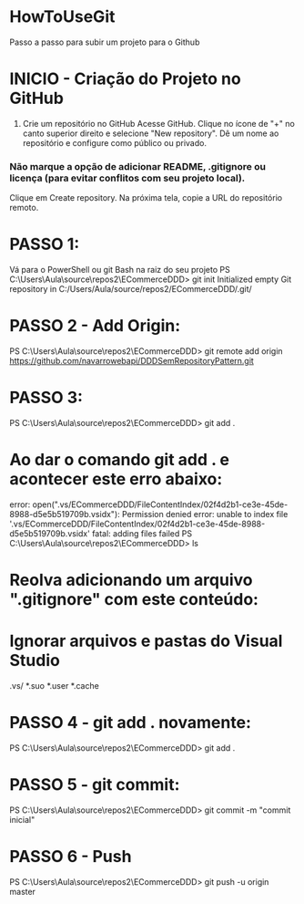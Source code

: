 # HowToUseGit
Passo a passo para subir um projeto para o Github

# INICIO - Criação do Projeto no GitHub
1. Crie um repositório no GitHub
Acesse GitHub.
Clique no ícone de "+" no canto superior direito e selecione "New repository".
Dê um nome ao repositório e configure como público ou privado.
### Não marque a opção de adicionar README, .gitignore ou licença (para evitar conflitos com seu projeto local).
Clique em Create repository.
Na próxima tela, copie a URL do repositório remoto.

# PASSO 1:
Vá para o PowerShell ou git Bash na raiz do seu projeto
PS C:\Users\Aula\source\repos2\ECommerceDDD> git init
Initialized empty Git repository in C:/Users/Aula/source/repos2/ECommerceDDD/.git/

# PASSO 2 - Add Origin:
PS C:\Users\Aula\source\repos2\ECommerceDDD> git remote add origin https://github.com/navarrowebapi/DDDSemRepositoryPattern.git

# PASSO 3: 
PS C:\Users\Aula\source\repos2\ECommerceDDD> git add .

# Ao dar o comando git add . e acontecer este erro abaixo:
error: open(".vs/ECommerceDDD/FileContentIndex/02f4d2b1-ce3e-45de-8988-d5e5b519709b.vsidx"): Permission denied
error: unable to index file '.vs/ECommerceDDD/FileContentIndex/02f4d2b1-ce3e-45de-8988-d5e5b519709b.vsidx'
fatal: adding files failed
PS C:\Users\Aula\source\repos2\ECommerceDDD> ls

# Reolva adicionando um arquivo ".gitignore" com este conteúdo:
# Ignorar arquivos e pastas do Visual Studio
.vs/
*.suo
*.user
*.cache

# PASSO 4 - git add . novamente:
PS C:\Users\Aula\source\repos2\ECommerceDDD> git add .

# PASSO 5 - git commit:
PS C:\Users\Aula\source\repos2\ECommerceDDD> git commit -m "commit inicial"

# PASSO 6 - Push
PS C:\Users\Aula\source\repos2\ECommerceDDD> git push -u origin master



